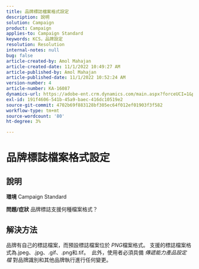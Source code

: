 ```yaml
---
title: 品牌標誌檔案格式設定
description: 說明
solution: Campaign
product: Campaign
applies-to: Campaign Standard
keywords: KCS，品牌設定
resolution: Resolution
internal-notes: null
bug: false
article-created-by: Amol Mahajan
article-created-date: 11/1/2022 10:49:27 AM
article-published-by: Amol Mahajan
article-published-date: 11/1/2022 10:52:24 AM
version-number: 4
article-number: KA-16087
dynamics-url: https://adobe-ent.crm.dynamics.com/main.aspx?forceUCI=1&pagetype=entityrecord&etn=knowledgearticle&id=37eab4d6-d259-ed11-9561-6045bd006a22
exl-id: 191f4606-541b-45a9-baec-416dc10519e2
source-git-commit: 4702b69f883128bf305ec64f012ef01903f3f582
workflow-type: tm+mt
source-wordcount: '80'
ht-degree: 3%

---
```


# 品牌標誌檔案格式設定

## 說明

<b>環境</b>
Campaign Standard


<b>問題/症狀</b>
品牌標誌支援何種檔案格式？


## 解決方法


品牌有自己的標誌檔案，而預設標誌檔案位於 *PNG*&#x200B;檔案格式。 支援的標誌檔案格式為.jpeg、.jpg、.gif、.png和.tif。  此外，使用者必須具備 *傳遞能力產品設定檔* 對品牌識別和其他品牌執行進行任何變更。
